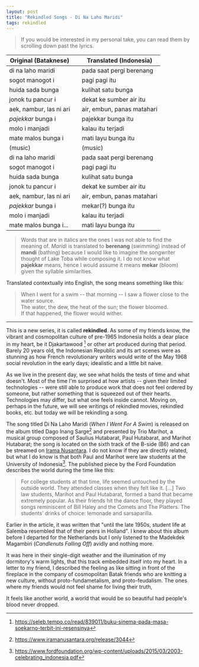 ```yaml
---
layout: post
title: "Rekindled Songs - Di Na Laho Maridi"
tags: rekindled
---
```


> If you would be interested in my personal take, you can read them by scrolling down past the lyrics.

|Original (Bataknese)||Translated (Indonesia)|
|---|---|---|
di na laho maridi ||pada saat pergi berenang 
sogot manogot i ||pagi pagi itu
huida sada bunga||kulihat satu bunga
jonok tu pancur i ||dekat ke sumber air itu
aek, nambur, las ni ari||air, embun, panas matahari
*pajekkar* bunga i ||pajekkar bunga itu
molo i manjadi ||kalau itu terjadi 
mate malos bunga i ||mati layu bunga itu
|(music)||(music)
di na laho maridi ||pada saat pergi berenang 
sogot manogot i ||pagi pagi itu 
huida sada bunga||kulihat satu bunga
jonok tu pancur i ||dekat ke sumber air itu 
aek, nambur, las ni ari||air, embun, panas matahari
*pajekkar* bunga i || mekar(?) bunga itu
molo i manjadi ||kalau itu terjadi 
mate malos bunga i... ||mati layu bunga itu

> Words that are in italics are the ones I was not able to find the meaning of. _Maridi_ is translated to **berenang** (swimming) instead of **mandi** (bathing) because I would like to imagine the songwriter thought of Lake Toba while composing it. I do not know what **pajekkar** means, hence I would assume it means **mekar** (bloom) given the syllable similarities.

Translated contextually into English, the song means something like this:

> When I went for a swim -- that morning -- I saw a flower close to the water source.<br>
> The water, the dew, the heat of the sun; the flower bloomed.<br>
> If that happened, the flower would wither.

---


This is a new series, it is called **rekindled**. As some of my friends know, the vibrant and cosmopolitan culture of pre-1965 Indonesia holds a dear place in my heart, be it Djakartawood [^1] or other art produced during that period. Barely 20 years old, the Indonesian Republic and its art scenes were as stunning as how French revolutionary writers would write of the May 1968 social revolution in the early days; idealistic and a little bit naive.

As we live in the present day, we see what holds the tests of time and what doesn't. Most of the time I'm surprised at how artists -- given their limited technologies -- were still able to produce work that does not feel ordered by someone, but rather something that is squeezed out of their hearts. Technologies may differ, but what one feels inside cannot. Moving on, perhaps in the future, we will see writings of rekindled movies, rekindled books, etc. but today we will be rekindling a song.

The song titled Di Na Laho Maridi (_When I Went For A Swim_) is released on the album titled Dago Inang Sarge[^2] and presented by Trio Marihot, a musical group composed of Saulius Hutabarat, Paul Hutabarat, and Marihot Hutabarat; the song is located on the sixth track of the B-side (B6) and can be streamed on [Irama Nusantara](https://www.iramanusantara.org/release/3044). I do not know if they are directly related, but what I do know is that both Paul and Marihot were law students at the University of Indonesia[^3]. The published piece by the Ford Foundation describes the world during the time like this:

> For college students at that time, life seemed untouched by the outside world. They attended classes when they felt like it. [...] Two law students, Marihot and Paul Hutabarat, formed a band that became extremely popular. As their friends hit the dance floor, they played songs reminiscent of Bill Haley and the Comets and The Platters. The students’ drinks of choice: lemonade and sarsaparilla.

Earlier in the article, it was written that "until the late 1950s, student life at Salemba resembled that of their peers in Holland". I knew about this album before I departed for the Netherlands but I only listened to the Madekdek Magambiri (_Candlenuts Falling Off_) avidly and nothing more.

It was here in their single-digit weather and the illumination of my dormitory's warm lights, that this track embedded itself into my heart. In a letter to my friend, I described the feeling as like sitting in front of the fireplace in the company of cosmopolitan Batak friends who are knitting a new culture, without proto-fundametalism, and proto-feudalism. The ones where my friends would not feel shame for living their truth,

It feels like another world, a world that would be so beautiful had people's blood never dropped.

[^1]: https://seleb.tempo.co/read/839011/buku-sinema-pada-masa-soekarno-terbit-ini-resensinya
[^2]: https://www.iramanusantara.org/release/3044
[^3]: https://www.fordfoundation.org/wp-content/uploads/2015/03/2003-celebrating_indonesia.pdf
